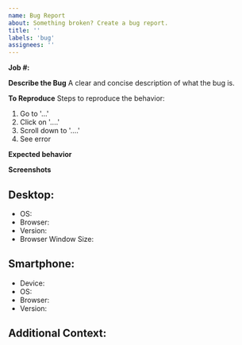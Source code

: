 ```yaml
---
name: Bug Report
about: Something broken? Create a bug report.
title: ''
labels: 'bug'
assignees: ''
---
```


**Job #:**
<!-- What is the C&P Job Number? --->

**Describe the Bug**
A clear and concise description of what the bug is.

**To Reproduce**
Steps to reproduce the behavior:
1. Go to '...'
2. Click on '....'
3. Scroll down to '....'
4. See error

**Expected behavior**
<!-- A clear and concise description of what you expected to happen. -->

**Screenshots**
<!-- If applicable, add screenshots to help explain your problem. -->

## Desktop: 
<!-- please complete the following information) -->
 - OS:            <!-- [e.g. iOS, mac, windows] -->
 - Browser:       <!-- [e.g. chrome, safari]    -->
 - Version:       <!-- [e.g. 22]                -->
 - Browser Window Size:    <!-- Optional - if relevant -->

## Smartphone:
<!-- please complete the following information -->
 - Device:                 <!-- [e.g. iPhone6] -->
 - OS:                     <!--  [e.g. iOS8.1] -->
 - Browser:                <!--[e.g. stock browser, safari] -->
 - Version:                <!-- [e.g. 22] -->

## Additional Context:
<!-- Add any other context about the problem here. -->
